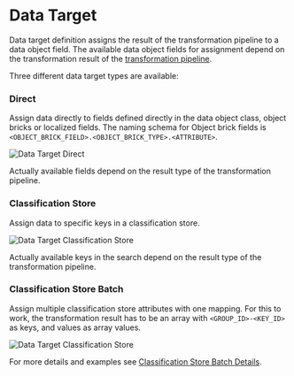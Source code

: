 # Data Target

Data target definition assigns the result of the transformation pipeline to a data object field. The available data object 
fields for assignment depend on the transformation result of the [transformation pipeline](./02_Transformation_Pipeline.md).  

Three different data target types are available: 

### Direct
Assign data directly to fields defined directly in the data object class, object bricks or localized fields. The naming
schema for Object brick fields is `<OBJECT_BRICK_FIELD>.<OBJECT_BRICK_TYPE>.<ATTRIBUTE>`. 

<div class="image-as-lightbox"></div>

![Data Target Direct](../../img/data_target_direct.png)


Actually available fields depend on the result type of the transformation pipeline. 

### Classification Store
Assign data to specific keys in a classification store. 

<div class="image-as-lightbox"></div>

![Data Target Classification Store](../../img/data_target_classification_store.png)

Actually available keys in the search depend on the result type of the transformation pipeline. 

### Classification Store Batch
Assign multiple classification store attributes with one mapping. For this to work, the transformation result has to be
an array with `<GROUP_ID>-<KEY_ID>` as keys, and values as array values.

<div class="image-as-lightbox"></div>

![Data Target Classification Store](../../img/data_target_classification_store_batch.png)

For more details and examples see [Classification Store Batch Details](./05_Classification_Store_Batch_Details.md). 